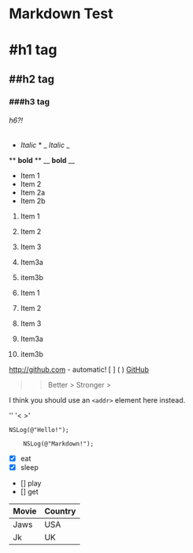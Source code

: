 Markdown Test
=============

# #h1 tag

## ##h2 tag

### ###h3 tag

###### h6?!


* *Italic* *
_ _Italic_ _ 

** **bold** **
__ __bold__  __


* Item    1
* Item    2
* Item    2a
* Item    2b

1. Item    1
1. Item    2
1. Item    3
1.    Item3a
1.    item3b

1. Item    1
1. Item    2
1. Item    3
3.    Item3a
2.    item3b

http://github.com - automatic!
[   ]   (   )
[GitHub](http://github.com)

> >Better     >
> >Stronger >

I think you should use an
`<addr>` element here instead.

'<swift>' '< >'

    NSLog(@"Hello!");
    
        NSLog(@"Markdown!");

- [x] eat
- [x] sleep
- [] play
- [] get

Movie | Country
--------|------------
Jaws   | USA
Jk        | UK


